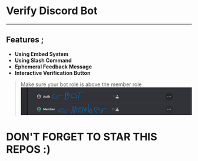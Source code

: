 # Verify Discord Bot
---
## Features ; </br>
- **Using Embed System**
- **Using Slash Command**
- **Ephemeral Feedback Message**
- **Interactive Verification Button**

> Make sure your bot role is above the member role 
![image img](/image.png)

# DON'T FORGET TO STAR THIS REPOS :)

